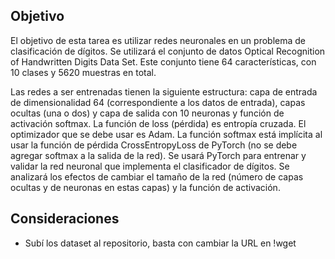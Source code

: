 ## Objetivo

El objetivo de esta tarea es utilizar redes neuronales en un problema de clasificación de dígitos. Se utilizará el conjunto de datos Optical Recognition of Handwritten Digits Data Set. Este conjunto tiene
64 características, con 10 clases y 5620 muestras en total. 

Las redes a ser entrenadas tienen la siguiente estructura: capa de entrada de dimensionalidad 64 (correspondiente a los datos de entrada), capas ocultas (una o dos) y capa de salida con 10 neuronas y
función de activación softmax. La función de loss (pérdida) es entropía cruzada. El optimizador que se debe usar es Adam. La función softmax está implícita al usar la función de pérdida CrossEntropyLoss de
PyTorch (no se debe agregar softmax a la salida de la red). Se usará PyTorch para entrenar y validar la red neuronal que implementa el clasificador de dígitos.
Se analizará los efectos de cambiar el tamaño de la red (número de capas ocultas y de neuronas en estas capas) y la función de activación.

## Consideraciones

* Subí los dataset al repositorio, basta con cambiar la URL en !wget
